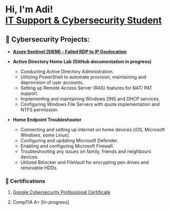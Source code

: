 <h1>Hi, I'm Adi! <br/><a href="https://github.com/aashah23"></a> <a href="https://www.linkedin.com/in/aditya-s-a5b3848a/">IT Support & Cybersecurity Student</a>
<h2>🔐 Cybersecurity Projects:</h2>

- <b>[Azure Sentinel (SIEM) - Failed RDP to IP Geolocation](https://github.com/aashah23/AzureSentinelSIEM/tree/main#readme)</b> 


- <b>Active Directory Home Lab (GitHub documentation in progress)</b>
  -  Conducting Active Directory Administration.
  -  Utilizing PowerShell to automate provision, maintaining and deprovision of user accounts.
  -  Setting up Remote Access Server (RAS) features for NAT/ PAT support.
  -  Implementing and maintaining Windows DNS and DHCP services.
  -  Configuring Windows File Servers with quota implementation and NTFS permission.


- <b>Home Endpoint Troubleshooter </b>
  -  Connecting and setting up internet on home devices (iOS, Microsoft Windows, some Linux).
  -  Configuring and updating Microsoft Defender.
  -  Enabling and configuring Microsoft Firewall.
  -  Troubleshooting any issues on family, friends and neighbours devices.
  -  Utilized Bitlocker and FileVault for encrypting pen drives and removable HDDs.

<h3>📃 Certifications</h3>

1. [Google Cybersecurity Professional Certificate](https://www.coursera.org/account/accomplishments/specialization/certificate/8MYXSEQAHYQB)

2. CompTIA A+ [In-progress]

